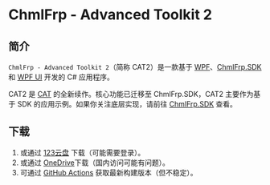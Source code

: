 # ChmlFrp - Advanced Toolkit 2

## 简介

`ChmlFrp - Advanced Toolkit 2`（简称 CAT2）是一款基于 [WPF](https://github.com/dotnet/wpf)、[ChmlFrp.SDK](https://github.com/ChmlFrp/ChmlFrp.SDK) 和 [WPF UI](https://github.com/lepoco/wpfui) 开发的 C# 应用程序。

CAT2 是 [CAT](https://github.com/ChmlFrp/ChmlFrp_Advanced_Toolkit) 的全新续作。核心功能已迁移至 ChmlFrp.SDK，CAT2 主要作为基于 SDK 的应用示例。如果你关注底层实现，请前往 [ChmlFrp.SDK](https://github.com/ChmlFrp/ChmlFrp.SDK) 查看。

## 下载

1. 或通过 [123云盘](https://www.123865.com/s/CloMjv-M7y0h) 下载（可能需要登录）。
2. 或通过 [OneDrive](https://1drv.ms/f/c/be993b47a32611d0/EuTJeLQ1At1FtsFWb4potGsB8NUO4v8mv3-h1FMxzBaP0g)下载（国内访问可能有问题）。
3. 可通过 [GitHub Actions](https://github.com/ChmlFrp/CAT2/actions/workflows/Publish.yml) 获取最新构建版本（但不稳定）。
